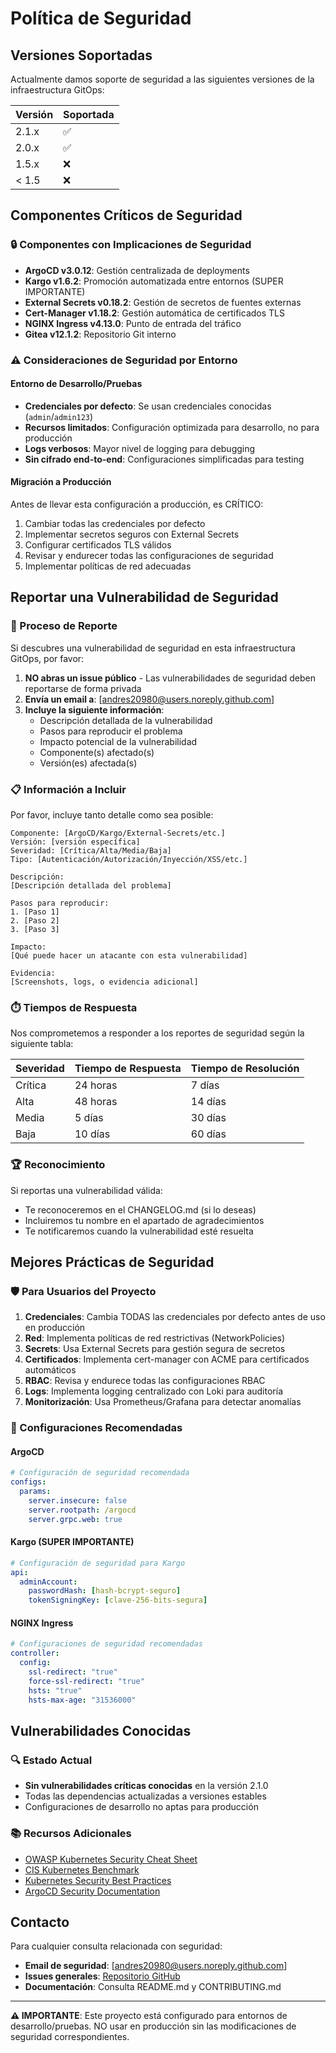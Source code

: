 # Política de Seguridad

## Versiones Soportadas

Actualmente damos soporte de seguridad a las siguientes versiones de la infraestructura GitOps:

| Versión | Soportada          |
| ------- | ------------------ |
| 2.1.x   | :white_check_mark: |
| 2.0.x   | :white_check_mark: |
| 1.5.x   | :x:                |
| < 1.5   | :x:                |

## Componentes Críticos de Seguridad

### 🔒 Componentes con Implicaciones de Seguridad
- **ArgoCD v3.0.12**: Gestión centralizada de deployments
- **Kargo v1.6.2**: Promoción automatizada entre entornos (SUPER IMPORTANTE)
- **External Secrets v0.18.2**: Gestión de secretos de fuentes externas
- **Cert-Manager v1.18.2**: Gestión automática de certificados TLS
- **NGINX Ingress v4.13.0**: Punto de entrada del tráfico
- **Gitea v12.1.2**: Repositorio Git interno

### ⚠️ Consideraciones de Seguridad por Entorno

#### Entorno de Desarrollo/Pruebas
- **Credenciales por defecto**: Se usan credenciales conocidas (`admin`/`admin123`)
- **Recursos limitados**: Configuración optimizada para desarrollo, no para producción
- **Logs verbosos**: Mayor nivel de logging para debugging
- **Sin cifrado end-to-end**: Configuraciones simplificadas para testing

#### Migración a Producción
Antes de llevar esta configuración a producción, es CRÍTICO:
1. Cambiar todas las credenciales por defecto
2. Implementar secretos seguros con External Secrets
3. Configurar certificados TLS válidos
4. Revisar y endurecer todas las configuraciones de seguridad
5. Implementar políticas de red adecuadas

## Reportar una Vulnerabilidad de Seguridad

### 🚨 Proceso de Reporte

Si descubres una vulnerabilidad de seguridad en esta infraestructura GitOps, por favor:

1. **NO abras un issue público** - Las vulnerabilidades de seguridad deben reportarse de forma privada
2. **Envía un email a**: [andres20980@users.noreply.github.com]
3. **Incluye la siguiente información**:
   - Descripción detallada de la vulnerabilidad
   - Pasos para reproducir el problema
   - Impacto potencial de la vulnerabilidad
   - Componente(s) afectado(s)
   - Versión(es) afectada(s)

### 📋 Información a Incluir

Por favor, incluye tanto detalle como sea posible:

```
Componente: [ArgoCD/Kargo/External-Secrets/etc.]
Versión: [versión específica]
Severidad: [Crítica/Alta/Media/Baja]
Tipo: [Autenticación/Autorización/Inyección/XSS/etc.]

Descripción:
[Descripción detallada del problema]

Pasos para reproducir:
1. [Paso 1]
2. [Paso 2]
3. [Paso 3]

Impacto:
[Qué puede hacer un atacante con esta vulnerabilidad]

Evidencia:
[Screenshots, logs, o evidencia adicional]
```

### ⏱️ Tiempos de Respuesta

Nos comprometemos a responder a los reportes de seguridad según la siguiente tabla:

| Severidad | Tiempo de Respuesta | Tiempo de Resolución |
|-----------|--------------------|--------------------|
| Crítica   | 24 horas           | 7 días             |
| Alta      | 48 horas           | 14 días            |
| Media     | 5 días             | 30 días            |
| Baja      | 10 días            | 60 días            |

### 🏆 Reconocimiento

Si reportas una vulnerabilidad válida:
- Te reconoceremos en el CHANGELOG.md (si lo deseas)
- Incluiremos tu nombre en el apartado de agradecimientos
- Te notificaremos cuando la vulnerabilidad esté resuelta

## Mejores Prácticas de Seguridad

### 🛡️ Para Usuarios del Proyecto

1. **Credenciales**: Cambia TODAS las credenciales por defecto antes de uso en producción
2. **Red**: Implementa políticas de red restrictivas (NetworkPolicies)
3. **Secrets**: Usa External Secrets para gestión segura de secretos
4. **Certificados**: Implementa cert-manager con ACME para certificados automáticos
5. **RBAC**: Revisa y endurece todas las configuraciones RBAC
6. **Logs**: Implementa logging centralizado con Loki para auditoría
7. **Monitorización**: Usa Prometheus/Grafana para detectar anomalías

### 🔧 Configuraciones Recomendadas

#### ArgoCD
```yaml
# Configuración de seguridad recomendada
configs:
  params:
    server.insecure: false
    server.rootpath: /argocd
    server.grpc.web: true
```

#### Kargo (SUPER IMPORTANTE)
```yaml
# Configuración de seguridad para Kargo
api:
  adminAccount:
    passwordHash: [hash-bcrypt-seguro]
    tokenSigningKey: [clave-256-bits-segura]
```

#### NGINX Ingress
```yaml
# Configuraciones de seguridad recomendadas
controller:
  config:
    ssl-redirect: "true"
    force-ssl-redirect: "true"
    hsts: "true"
    hsts-max-age: "31536000"
```

## Vulnerabilidades Conocidas

### 🔍 Estado Actual
- **Sin vulnerabilidades críticas conocidas** en la versión 2.1.0
- Todas las dependencias actualizadas a versiones estables
- Configuraciones de desarrollo no aptas para producción

### 📚 Recursos Adicionales

- [OWASP Kubernetes Security Cheat Sheet](https://cheatsheetseries.owasp.org/cheatsheets/Kubernetes_Security_Cheat_Sheet.html)
- [CIS Kubernetes Benchmark](https://www.cisecurity.org/benchmark/kubernetes)
- [Kubernetes Security Best Practices](https://kubernetes.io/docs/concepts/security/)
- [ArgoCD Security Documentation](https://argo-cd.readthedocs.io/en/stable/operator-manual/security/)

## Contacto

Para cualquier consulta relacionada con seguridad:
- **Email de seguridad**: [andres20980@users.noreply.github.com]
- **Issues generales**: [Repositorio GitHub](https://github.com/andres20980/gh-gitops-infra/issues)
- **Documentación**: Consulta README.md y CONTRIBUTING.md

---

**⚠️ IMPORTANTE**: Este proyecto está configurado para entornos de desarrollo/pruebas. NO usar en producción sin las modificaciones de seguridad correspondientes.
